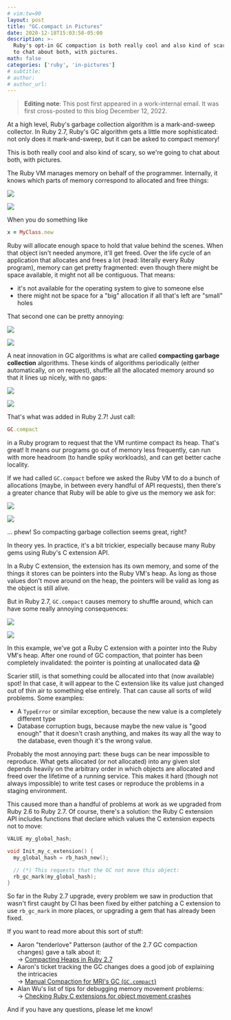 ```yaml
---
# vim:tw=90
layout: post
title: "GC.compact in Pictures"
date: 2020-12-18T15:03:58-05:00
description: >-
  Ruby's opt-in GC compaction is both really cool and also kind of scary, so we're going
  to chat about both, with pictures.
math: false
categories: ['ruby', 'in-pictures']
# subtitle:
# author:
# author_url:
---
```


> **Editing note**: This post first appeared in a work-internal email. It was first
> cross-posted to this blog December 12, 2022.

At a high level, Ruby's garbage collection algorithm is a mark-and-sweep collector. In
Ruby 2.7, Ruby's GC algorithm gets a little more sophisticated: not only does it
mark-and-sweep, but it can be asked to compact memory!

This is both really cool and also kind of scary, so we're going to chat about both, with
pictures.

The Ruby VM manages memory on behalf of the programmer. Internally, it knows which parts
of memory correspond to allocated and free things:

![](/assets/img/light/gc-compact-ruby-mem.png)

![](/assets/img/dark/gc-compact-ruby-mem.png)

When you do something like

``` ruby
x = MyClass.new
```

Ruby will allocate enough space to hold that value behind the scenes. When that object
isn't needed anymore, it'll get freed. Over the life cycle of an application that
allocates and frees a lot (read: literally every Ruby program), memory can get pretty
fragmented: even though there might be space available, it might not all be contiguous.
That means:

-   it's not available for the operating system to give to someone else
-   there might not be space for a "big" allocation if all that's left are "small" holes

That second one can be pretty annoying:

![](/assets/img/light/gc-compact-oom.png)

![](/assets/img/dark/gc-compact-oom.png)

A neat innovation in GC algorithms is what are called **compacting garbage collection**
algorithms. These kinds of algorithms periodically (either automatically, on on request),
shuffle all the allocated memory around so that it lines up nicely, with no gaps:

![](/assets/img/light/gc-compact-compaction.png)

![](/assets/img/dark/gc-compact-compaction.png)

That's what was added in Ruby 2.7! Just call:

``` ruby
GC.compact
```

in a Ruby program to request that the VM runtime compact its heap. That's great! It means
our programs go out of memory less frequently, can run with more headroom (to handle spiky
workloads), and can get better cache locality.

If we had called `GC.compact` before we asked the Ruby VM to do a bunch of allocations
(maybe, in between every handful of API requests), then there's a greater chance that Ruby
will be able to give us the memory we ask for:

![](/assets/img/light/gc-compact-no-oom.png)

![](/assets/img/dark/gc-compact-no-oom.png)

… phew! So compacting garbage collection seems great, right?

In theory yes. In practice, it's a bit trickier, especially because many Ruby gems using
Ruby's C extension API.

In a Ruby C extension, the extension has its own memory, and some of the things it stores
can be pointers into the Ruby VM's heap. As long as those values don't move around on the
heap, the pointers will be valid as long as the object is still alive.

But in Ruby 2.7, `GC.compact` causes memory to shuffle around, which can have some really
annoying consequences:

![](/assets/img/light/gc-compact-mem-crash.png)

![](/assets/img/dark/gc-compact-mem-crash.png)

In this example, we've got a Ruby C extension with a pointer into the Ruby VM's heap.
After one round of GC compaction, that pointer has been completely invalidated: the
pointer is pointing at unallocated data 😱

Scarier still, is that something could be allocated into that (now available) spot! In
that case, it will appear to the C extension like its value just changed out of thin air
to something else entirely. That can cause all sorts of wild problems. Some examples:

-   A `TypeError` or similar exception, because the new value is a completely different
    type
-   Database corruption bugs, because maybe the new value is "good enough" that it doesn't
    crash anything, and makes its way all the way to the database, even though it's the
    wrong value.

Probably the most annoying part: these bugs can be near impossible to reproduce. What gets
allocated (or not allocated) into any given slot depends heavily on the arbitrary order in
which objects are allocated and freed over the lifetime of a running service. This makes
it hard (though not always impossible) to write test cases or reproduce the problems in a
staging environment.

This caused more than a handful of problems at work as we upgraded from Ruby 2.6 to Ruby
2.7. Of course, there's a solution: the Ruby C extension API includes functions that
declare which values the C extension expects not to move:

``` c
VALUE my_global_hash;

void Init_my_c_extension() {
  my_global_hash = rb_hash_new();

  // (*) This requests that the GC not move this object:
  rb_gc_mark(my_global_hash);
}
```

So far in the Ruby 2.7 upgrade, every problem we saw in production that wasn't first
caught by CI has been fixed by either patching a C extension to use `rb_gc_mark` in more
places, or upgrading a gem that has already been fixed.

If you want to read more about this sort of stuff:

-   Aaron "tenderlove" Patterson (author of the 2.7 GC compaction changes) gave a talk about it:\
    → [Compacting Heaps in Ruby 2.7](https://www.youtube.com/watch?v=1F3gXYhQsAY)
-   Aaron's ticket tracking the GC changes does a good job of explaining the intricacies\
    → [Manual Compaction for MRI's GC (`GC.compact`)](https://bugs.ruby-lang.org/issues/15626)
-   Alan Wu's list of tips for debugging memory movement problems:\
    → [Checking Ruby C extensions for object movement crashes](https://alanwu.space/post/check-compaction/)

And if you have any questions, please let me know!
